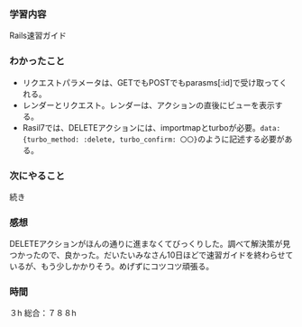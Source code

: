 ### 学習内容
Rails速習ガイド
### わかったこと
- リクエストパラメータは、GETでもPOSTでもparasms[:id]で受け取ってくれる。
- レンダーとリクエスト。レンダーは、アクションの直後にビューを表示する。
- Rasil7では、DELETEアクションには、importmapとturboが必要。`data: {turbo_method: :delete, turbo_confirm: 〇〇}`のように記述する必要がある。
### 次にやること
続き
### 感想
DELETEアクションがほんの通りに進まなくてびっくりした。調べて解決策が見つかったので、良かった。だいたいみなさん10日ほどで速習ガイドを終わらせているが、もう少しかかりそう。めげずにコツコツ頑張る。
### 時間
３h
総合：７８８h
